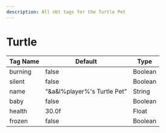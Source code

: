 ```yaml
---
description: All nbt tags for the Turtle Pet
---
```



# Turtle

| Tag Name     | Default                                                            | Type                                         |
| - | - | - |
| burning | false | Boolean |
| silent | false | Boolean |
| name | "&a&l%player%'s Turtle Pet" | String |
| baby | false | Boolean |
| health | 30.0f | Float |
| frozen | false | Boolean |
